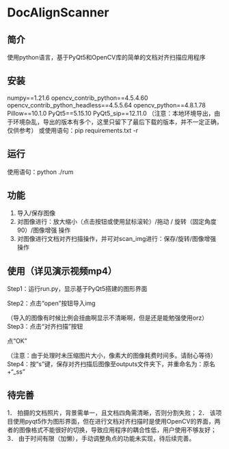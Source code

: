 # DocAlignScanner
## 简介
使用python语言，基于PyQt5和OpenCV库的简单的文档对齐扫描应用程序


## 安装
numpy==1.21.6
opencv_contrib_python==4.5.4.60
opencv_contrib_python_headless==4.5.5.64
opencv_python==4.8.1.78
Pillow==10.1.0
PyQt5==5.15.10
PyQt5_sip==12.11.0
（注意：本地环境导出，由于环境杂乱，导出的版本有多个，这里只留下了最后下载的版本，并不一定正确，仅供参考）
或使用语句：pip requirements.txt -r

## 运行
使用语句：python ./rum

## 功能
1.	导入/保存图像
2.	对图像进行：放大缩小（点击按钮或使用鼠标滚轮）/拖动 / 旋转（固定角度90）/图像增强 操作
3.	对图像进行文档对齐扫描操作，并可对scan_img进行：保存/旋转/图像增强 操作


## 使用（详见演示视频mp4）
Step1：运行run.py，显示基于PyQt5搭建的图形界面
 
Step2：点击“open”按钮导入img
 
（导入的图像有时候比例会扭曲啊显示不清晰啊，但是还是能勉强使用orz）
Step3：点击“对齐扫描”按钮
 
点“OK”
 
（注意：由于处理时未压缩图片大小，像素大的图像耗费时间多。请耐心等待）
Step4：按“s”键，保存对齐扫描后图像至outputs文件夹下，并重命名为：原名+“_ss”

## 待完善
1．	拍摄的文档照片，背景需单一，且文档四角需清晰，否则分割失败；
2．	该项目使用pyqt5作为图形界面，但在进行文档对齐扫描时是使用OpenCV的界面，两者的图像格式不能很好的切换，导致应用程序的耦合性低，用户使用不够友好；
3．	由于时间有限（加懒），手动调整角点的功能未实现，待后续完善。


